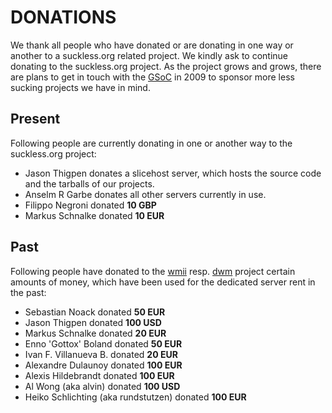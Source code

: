 DONATIONS
=========
We thank all people who have donated or are donating in one way or another
to a suckless.org related project. We kindly ask to continue donating to the
suckless.org project. As the project grows and grows, there are plans to get
in touch with the [GSoC](http://code.google.com/soc/2008/) in 2009 to sponsor
more less sucking projects we have in mind.

Present
-------
Following people are currently donating in one or another way to the suckless.org project:

* Jason Thigpen donates a slicehost server, which hosts the source code and the tarballs of our projects.
* Anselm R Garbe donates all other servers currently in use.
* Filippo Negroni donated <b> 10 GBP </b>
* Markus Schnalke donated <b> 10 EUR</b>

Past
----
Following people have donated to the [wmii](/wmii) resp. [dwm](/dwm) project
certain amounts of money, which have been used for the dedicated server rent
in the past:

* Sebastian Noack donated <b> 50 EUR </b>
* Jason Thigpen donated <b> 100 USD </b>
* Markus Schnalke donated <b> 20 EUR </b>
* Enno 'Gottox' Boland donated <b>50 EUR</b>
* Ivan F. Villanueva B. donated <b>20 EUR</b>
* Alexandre Dulaunoy donated <b>100 EUR</b>
* Alexis Hildebrandt donated <b>100 EUR</b>
* Al Wong (aka alvin) donated <b>100 USD</b>
* Heiko Schlichting (aka rundstutzen) donated <b>100 EUR</b>


